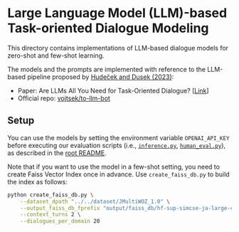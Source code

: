 # Large Language Model (LLM)-based Task-oriented Dialogue Modeling

This directory contains implementations of LLM-based dialogue models for zero-shot and few-shot learning.

The models and the prompts are implemented with reference to the LLM-based pipeline proposed by [Hudeček and Dusek (2023)](https://arxiv.org/abs/2304.06556):
- Paper: Are LLMs All You Need for Task-Oriented Dialogue? [[Link](https://arxiv.org/abs/2304.06556)]
- Official repo: [vojtsek/to-llm-bot](https://github.com/vojtsek/to-llm-bot)

## Setup
You can use the models by setting the environment variable `OPENAI_API_KEY` before executing our evaluation scripts (i.e., [`inference.py`](../../inference.py), [`human_eval.py`](../../human_eval.py)), as described in the [root README](../../README.md).

Note that if you want to use the model in a few-shot setting, you need to create Faiss Vector Index once in advance. Use `create_faiss_db.py` to build the index as follows:
```bash
python create_faiss_db.py \
    --dataset_dpath "../../dataset/JMultiWOZ_1.0" \
    --output_faiss_db_fprefix "output/faiss_db/hf-sup-simcse-ja-large-ctx2-d20" \
    --context_turns 2 \
    --dialogues_per_domain 20
```

